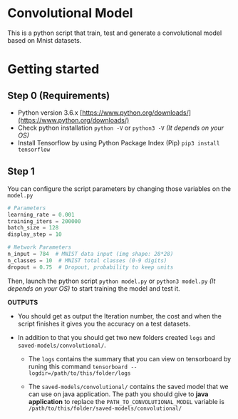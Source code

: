 # Convolutional Model

This is a python script that train, test and generate a convolutional model based on Mnist datasets.


# Getting started

## Step 0 (Requirements)

* Python version 3.6.x [https://www.python.org/downloads/](https://www.python.org/downloads/)
* Check python installation `python -V` or `python3 -V` _(It depends on your OS)_
* Install Tensorflow by using Python Package Index (Pip) `pip3 install tensorflow`

## Step 1

You can configure the script parameters by changing those variables on the `model.py`
```python 
# Parameters
learning_rate = 0.001
training_iters = 200000
batch_size = 128
display_step = 10

# Network Parameters
n_input = 784  # MNIST data input (img shape: 28*28)
n_classes = 10  # MNIST total classes (0-9 digits)
dropout = 0.75  # Dropout, probability to keep units
```

Then, launch the python script `python model.py` or `python3 model.py` _(It depends on your OS)_ to start training the model and test it. 

**OUTPUTS**

* You should get as output the Iteration number, the cost and when the script finishes it gives you the accuracy on a test datasets.

* In addition to that you should get two new folders created `logs` and `saved-models/convolutional/`.

	* The `logs` contains the summary that you can view on tensorboard by runing this command `tensorboard --logdir=/path/to/this/folder/logs` 

	* The `saved-models/convolutional/` contains the saved model that we can use on java application. The path you should give to **java application** to replace the `PATH_TO_CONVOLUTIONAL_MODEL` variable is `/path/to/this/folder/saved-models/convolutional/`

